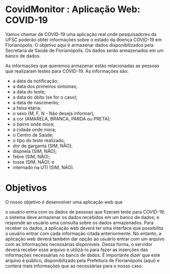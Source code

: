 # CovidMonitor : Aplicação Web: COVID-19

Vamos chamar de COVID-19 uma aplicação real onde pesquisadores da UFSC poderão obter informações sobre o estado da doença COVID-19 em Florianópolis.
O objetivo aqui é armazenar dados disponibilizados pela Secretaria de Saúde de Florianópolis. Os dados serão armazenados em um banco de dados.

As informações que queremos armazenar estão relacionadas as pessoas que realizaram testes para COVID-19. As informações são:

- a data da notificação;
- a data dos primeiros sintomas;
- a data do teste;
- a data do óbito (se for o caso);
- a data de nascimento;
- a faixa etária;
- o sexo (M, F, N - Não deseja informar);
- a cor (AMARELA, BRANCA, PARDA ou PRETA);
- o bairro onde mora;
- a cidade onde mora;
- o Centro de Saúde;
- o tipo do teste realizado;
- dor de garganta (SIM, NÃO);
- dispneia (SIM, NÃO);
- febre (SIM, NÃO);
- tosse (SIM, NÃO); e
- internado na UTI (SIM, NÃO).



# Objetivos
O nosso objetivo é desenvolver uma aplicação web que

o usuário entra com os dados de pessoas que fizeram teste para COVID-19;
o sistema deve armazenar os dados recebidos em um banco de dados; e
responde ao usuário uma consulta sobre os dados armazenados.
Para receber os dados, a aplicação web deverá ter uma interface que possibilita o usuário entrar com cada informação citada anteriormente.
No entanto, a aplicação web deverá também dar opção ao usuário entrar com um arquivo com as informações necessárias disponíveis. Dessa forma, o servidor deverá receber esse arquivo e utilizá-lo para fazer as inserções das informações necessárias no banco de dados.
É importante dizer que este arquivo é público, disponibilizado pela Prefeitura de Florianópolis (aqui) e conterá mais informações que as necessárias para o nosso caso.
